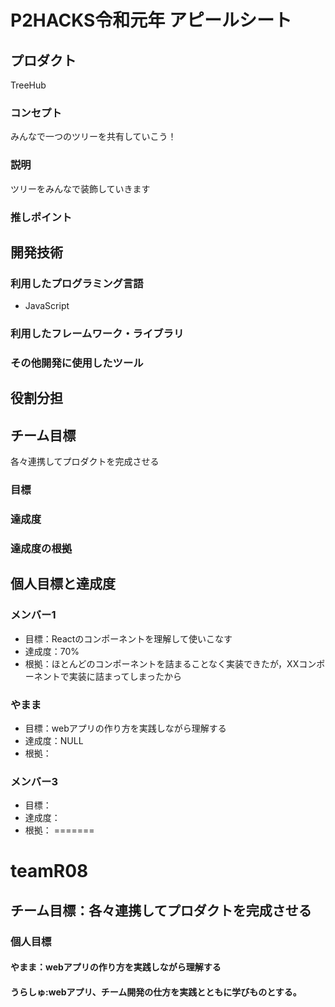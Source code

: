 # P2HACKS令和元年 アピールシート

## プロダクト
TreeHub
### コンセプト
みんなで一つのツリーを共有していこう！

### 説明
ツリーをみんなで装飾していきます

### 推しポイント


## 開発技術

### 利用したプログラミング言語
- JavaScript

### 利用したフレームワーク・ライブラリ


### その他開発に使用したツール


## 役割分担


## チーム目標
各々連携してプロダクトを完成させる
### 目標


### 達成度


### 達成度の根拠


## 個人目標と達成度

### メンバー1
- 目標：Reactのコンポーネントを理解して使いこなす
- 達成度：70%
- 根拠：ほとんどのコンポーネントを詰まることなく実装できたが，XXコンポーネントで実装に詰まってしまったから

### やまま
- 目標：webアプリの作り方を実践しながら理解する
- 達成度：NULL
- 根拠：

### メンバー3
- 目標：
- 達成度：
- 根拠：
=======
# teamR08
## チーム目標：各々連携してプロダクトを完成させる
### 個人目標
#### やまま：webアプリの作り方を実践しながら理解する
#### うらしゅ:webアプリ、チーム開発の仕方を実践とともに学びものとする。
